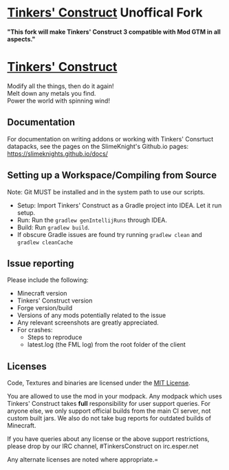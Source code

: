 # [Tinkers' Construct](https://github.com/SlimeKnights/TinkersConstruct) Unoffical Fork
**"This fork will make Tinkers' Construct 3 compatible with Mod GTM in all aspects."**  

# [Tinkers' Construct](https://slimeknights.github.io/projects/#tinkers-construct)

Modify all the things, then do it again!   
Melt down any metals you find. 	 
Power the world with spinning wind!

## Documentation

For documentation on writing addons or working with Tinkers' Consrtuct datapacks, see the pages on the SlimeKnight's Github.io pages: https://slimeknights.github.io/docs/

## Setting up a Workspace/Compiling from Source

Note: Git MUST be installed and in the system path to use our scripts.
* Setup: Import Tinkers' Construct as a Gradle project into IDEA. Let it run setup.
* Run: Run the `gradlew genIntellijRuns` through IDEA.
* Build: Run `gradlew build`.
* If obscure Gradle issues are found try running `gradlew clean` and `gradlew cleanCache`

## Issue reporting
Please include the following:

* Minecraft version
* Tinkers' Construct version
* Forge version/build
* Versions of any mods potentially related to the issue 
* Any relevant screenshots are greatly appreciated.
* For crashes:
	* Steps to reproduce
	* latest.log (the FML log) from the root folder of the client

## Licenses
Code, Textures and binaries are licensed under the [MIT License](https://tldrlegal.com/license/mit-license).

You are allowed to use the mod in your modpack.
Any modpack which uses Tinkers' Construct takes **full** responsibility for user support queries. For anyone else, we only support official builds from the main CI server, not custom built jars. We also do not take bug reports for outdated builds of Minecraft.

If you have queries about any license or the above support restrictions, please drop by our IRC channel, #TinkersConstruct on irc.esper.net

Any alternate licenses are noted where appropriate.=
